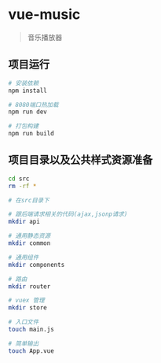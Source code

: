 # vue-music

> 音乐播放器

## 项目运行

``` bash
# 安装依赖
npm install

# 8080端口热加载
npm run dev

# 打包构建
npm run build
```

## 项目目录以及公共样式资源准备

``` bash
cd src
rm -rf *

# 在src目录下

# 跟后端请求相关的代码(ajax,jsonp请求)
mkdir api

# 通用静态资源
mkdir common

# 通用组件
mkdir components

# 路由
mkdir router

# vuex 管理
mkdir store

# 入口文件
touch main.js

# 简单输出
touch App.vue
```
